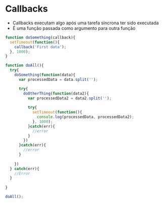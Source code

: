 # Callbacks
- Callbacks executam algo após uma tarefa síncrona ter sido executada
- É uma função passada como argumento para outra função

```js
function doSomething(callback){
  setTimeout(function(){
    callback('First data');
  }, 1000);
}

function doAll(){
  try{
    doSomething(function(data){
      var processedData = data.split('');

      try{
        doOtherThing(function(data2){
          var processedData2 = data2.split('');
          
          try{
            setTimeout(function(){
              console.log(processedData, processedData2);
            }, 1000);
          }catch(err){
            //error
          }
        })
      }catch(err){
        //error
      }
      
    })
  } catch(err){
    //Error
  }
  
}

doAll();

```